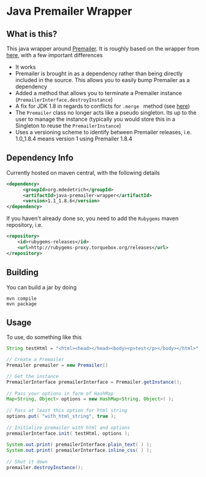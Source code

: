 # Java Premailer Wrapper

## What is this?

This java wrapper around [Premailer](https://github.com/premailer/premailer). It is roughly based on the
wrapper from [here](https://github.com/r-shah/java-premailer-wrapper), with a few important differences

- It works
- Premailer is brought in as a dependency rather than being directly included in the source. This allows you
to easily bump Premailer as a dependency
- Added a method that allows you to terminate a Premailer instance (`PremailerInterface.destroyInstance`)
- A fix for JDK 1.8 in regards to conflicts for `.merge ` method (see [here](https://github.com/jruby/jruby/issues/1249))
- The `Premailer` class no longer acts like a pseudo singleton. Its up to the user to manage the instance (typically you
would store this in a Singleton to reuse the `PremailerInstance`)
- Uses a versioning scheme to identify between Premailer releases, i.e. 1.0_1.8.4 means version 1 using Premailer 1.8.4

## Dependency Info

Currently hosted on maven central, with the following details

```xml
<dependency>
	  <groupId>org.mdedetrich</groupId>
	  <artifactId>java-premailer-wrapper</artifactId>
	  <version>1.1_1.8.6</version>
</dependency>
```

If you haven't already done so, you need to add the `Rubygems` maven repository, i.e.

```xml
<repository>
    <id>rubygems-releases</id>
    <url>http://rubygems-proxy.torquebox.org/releases</url>
</repository>
```

## Building

You can build a jar by doing

```
mvn compile
mvn package
```

## Usage

To use, do something like this

```java
String testHtml = "<html><head></head><body><p>test</p></body></html>";

// Create a Premailer
Premailer premailer = new Premailer()

// Get the instance
PremailerInterface premailerInterface = Premailer.getInstance();
    
// Pass your options in form of HashMap
Map<String, Object> options = new HashMap<String, Object>( );
    
// Pass at least this option for html string
options.put( "with_html_string", true );
    
// Initialize premailer with html and options
premailerInterface.init( testHtml, options );
    
System.out.print( premailerInterface.plain_text( ) );
System.out.print( premailerInterface.inline_css( ) );
    
// Shut it down
premailer.destroyInstance();     
```

